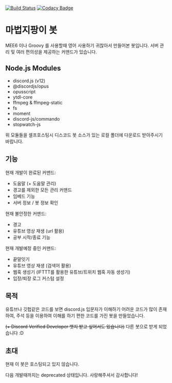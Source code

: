 [![Build Status](https://travis-ci.com/justiceserv/magicjipange.svg?branch=master)](https://travis-ci.com/justiceserv/magicjipange)
[![Codacy Badge](https://api.codacy.com/project/badge/Grade/f1284ea0ec7349c58f0cfc01b338eb44)](https://app.codacy.com/manual/justiceserv/magicjipange?utm_source=github.com&utm_medium=referral&utm_content=justiceserv/magicjipange&utm_campaign=Badge_Grade_Dashboard)
# 마법지팡이 봇
MEE6 이나 Groovy 를 사용할때 영어 사용하기 귀찮아서 만들어본 봇입니다.
서버 관리 및 여러 편의성을 제공하는 커맨드가 있습니다. 
## Node.js Modules
+ discord.js (v12) 
+ @discordjs/opus 
+ opusscript 
+ ytdl-core
+ ffmpeg & ffmpeg-static
+ fs
+ moment 
+ discord-js/commando
+ stopwatch-js

위 모듈들을 셀프호스팅시 디스코드 봇 소스가 있는 로컬 폴더에 
다운로드 받아주시기 바랍니다. 
## 기능
현재 개발이 완료된 커맨드: 
+ 도움말 (+ 도움말 관리)
+ 경고를 제외한 모든 관리 커맨드
+ 임베드 기능  
+ 서버 정보 / 봇 정보 확인 

현재 불안정한 커맨드: 
+ 경고
+ 유튜브 영상 재생 (url 활용)  
+ 공부 시작/종료 기능

현재 개발예정 중인 커맨드: 
+ 끝말잇기 
+ 유튜브 영상 재생 (검색어 활용)
+ 웹훅 생성기 (IFTTT를 활용한 유튜브/트위치 웹훅 자동 생성기) 
+ 입장/퇴장 로그 커스텀 설정 
## 목적
유튜브나 깃헙같은 코드를 보면 discord.js 입문자가 이해하기 어려운 코드가 많이 존재하여, 주석 등을 이용하여 이해를 하기 편한 코드를 가진 봇을 만들었습니다. 

~~(+ Discord Verified Developer 뱃지 받고 싶어서도 있습니다)~~
다른 봇으로 받게 되었습니다 :D

## 초대 
현재 이 봇은 호스팅되고 있지 않습니다. 

다음 개발때까지는 deprecated 상태입니다. 사랑해주셔서 감사합니다!
